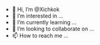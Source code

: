 - 👋 Hi, I’m @Xichkok
- 👀 I’m interested in ...
- 🌱 I’m currently learning ...
- 💞️ I’m looking to collaborate on ...
- 📫 How to reach me ...

<!---
Xichkok/Xichkok is a ✨ special ✨ repository because its `README.md` (this file) appears on your GitHub profile.
You can click the Preview link to take a look at your changes.
--->
